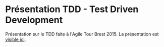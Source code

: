 # Présentation TDD - Test Driven Development

Présentation sur le TDD faite à l'Agile Tour Brest 2015.
La présentation est [visible ici](http://jefflefoll.github.io/pres-tdd-agiletour-brest2015). 
